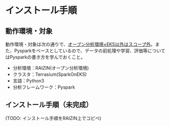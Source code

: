 # インストール手順

## 動作環境・対象

動作環境・対象は次の通りで、<u>オープン分析環境×EKS以外はスコープ外</u>。また、Pysparkをベースとしているので、データの前処理や学習、評価等についてはPysparkの書き方を学んでおくこと。

- 分析環境：RAIZIN(オープン分析環境)
- クラスタ：Terrasium(SparkOnEKS)
- 言語：Python3
- 分析フレームワーク：Pyspark

## インストール手順（未完成）

(TODO: インストール手順をRAIZIN上でコピペ)